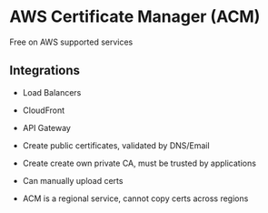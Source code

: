 # AWS Certificate Manager (ACM)

Free on AWS supported services

## Integrations

* Load Balancers
* CloudFront
* API Gateway

* Create public certificates, validated by DNS/Email
* Create create own private CA, must be trusted by applications
* Can manually upload certs
* ACM is a regional service, cannot copy certs across regions
